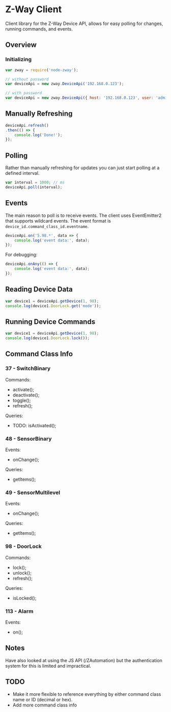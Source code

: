 # Z-Way Client

Client library for the Z-Way Device API, allows for easy polling for changes, running commands, and events.

## Overview

### Initializing

```js
var zway = require('node-zway');

// without password
var deviceApi = new zway.DeviceApi('192.168.0.123');

// with password
var deviceApi = new zway.DeviceApi({ host: '192.168.0.123', user: 'admin', password: 'mypass' });
```

## Manually Refreshing

```js
deviceApi.refresh()
.then(() => {
    console.log('Done!');
});
```

## Polling

Rather than manually refreshing for updates you can just start polling at a defined interval.

```js
var interval = 1000; // ms
deviceApi.poll(interval);
```

## Events

The main reason to poll is to receive events. The client uses EventEmitter2 that supports wildcard events. The event format is `device_id.command_class_id.eventname`.

```js
deviceApi.on('5.98.*', data => {
    console.log('event data:', data);
});
```

For debugging:
```js
deviceApi.onAny(() => {
    console.log('event data:', data);
});
```

## Reading Device Data

```js
var device1 = deviceApi.getDevice(1, 98);
console.log(device1.DoorLock.get('mode'));
```

## Running Device Commands

```js
var device1 = deviceApi.getDevice(1, 98);
console.log(device1.DoorLock.lock());
```

## Command Class Info

### 37 - SwitchBinary

Commands:

- activate();
- deactivate();
- toggle();
- refresh();

Queries:

- TODO: isActivated();

### 48 - SensorBinary

Events:

- onChange();

Queries:

- getItems();

### 49 - SensorMultilevel

Events:

- onChange();

Queries:

- getItems();

### 98 - DoorLock

Commands:

- lock();
- unlock();
- refresh();

Queries:

- isLocked();

### 113 - Alarm

Events:

- on();

## Notes

Have also looked at using the JS API (/ZAutomation) but the authentication system for this is limited and impractical.

## TODO

* Make it more flexible to reference everything by either command class name or ID (decimal or hex).
* Add more command class info

